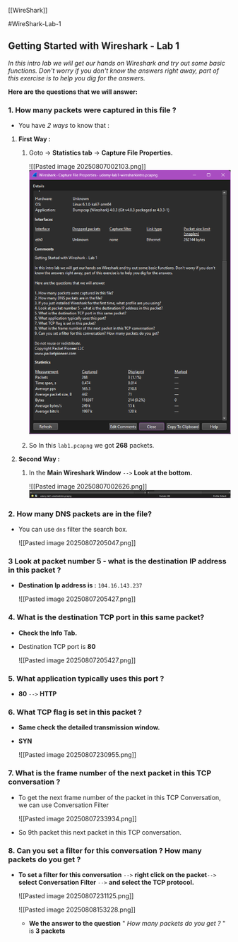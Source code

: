 [[WireShark]]

#WireShark-Lab-1
## Getting Started with Wireshark - Lab 1  
  
*In this intro lab we will get our hands on Wireshark and try out some basic functions. Don't worry if you don't know the answers right away, part of this exercise is to help you dig for the answers.*
  
**Here are the questions that we will answer:**  
  
### 1. How many packets were captured in this file ?

-  You have *2 ways* to know that : 

1. **First Way :** 

	1.  Goto -> **Statistics tab** -> **Capture File Properties.**
	
		![[Pasted image 20250807002103.png]]
	    ![Capture File Properties](https://github.com/CrypterENC/My-Obi-Notes/blob/main/IMG/Pasted%20image%2020250807002103.png)

	3.  So In this `lab1.pcapng` we got **268** packets.

2. **Second Way :** 

	1.  In the **Main Wireshark Window** `-->` **Look at the bottom.**

		![[Pasted image 20250807002626.png]]
        ![Main Wireshark Window-Look at the bottom](https://github.com/CrypterENC/My-Obi-Notes/blob/main/IMG/Pasted%20image%2020250807002626.png)


### 2. How many DNS packets are in the file?  

- You can use `dns` filter the search box.

	![[Pasted image 20250807205047.png]]

### 3 Look at packet number 5 - what is the destination IP address in this packet ?

- **Destination Ip address is :**  `104.16.143.237`

	![[Pasted image 20250807205427.png]]
### 4. What is the destination TCP port in this same packet?  

-  **Check the Info Tab.**

-  Destination TCP port is **80**

	![[Pasted image 20250807205427.png]]

### 5. What application typically uses this port ? 

- **80** `-->` **HTTP**
### 6. What TCP flag is set in this packet ?  

-  **Same check the detailed transmission window.**

- **SYN**

	![[Pasted image 20250807230955.png]]
### 7. What is the frame number of the next packet in this TCP conversation ?  


-  To get the next frame number of the packet in this TCP Conversation, we can use Conversation Filter

	 ![[Pasted image 20250807233934.png]]

-  So 9th packet this next packet in this TCP conversation.

### 8. Can you set a filter for this conversation ? How many packets do you get ?

-  **To set a filter for this conversation** `-->` **right click on the packet**`-->` **select Conversation Filter** `-->` **and select the TCP protocol.**

	![[Pasted image 20250807231125.png]]

	![[Pasted image 20250808153228.png]]

	- **We the answer to the question** " *How many packets do you get ?* " is **3 packets**
